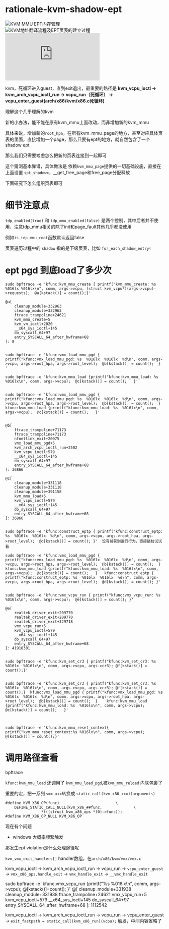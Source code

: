 # rationale-kvm-shadow-ept

![KVM MMU EPT内存管理](https://blog.csdn.net/xelatex_kvm/article/details/17685123)  
![KVM地址翻译流程及EPT页表的建立过程](https://blog.csdn.net/lux_veritas/article/details/9284635)  
![xelatex KVM-KVM相关](https://blog.csdn.net/xelatex_kvm/category_1823953.html)


kvm，死循环进入guest，直到exit退出，最重要的路径是 **kvm_vcpu_ioctl -> kvm_arch_vcpu_ioctl_run -> vcpu_run（死循环） -> vcpu_enter_guest(arch/x86/kvm/x86.c死循环)**

理解这个几乎理解的kvm



新的小办法，能不能在原有kvm_mmu上面改动，而非增加新的kvm_mmu

具体来说，增加新的`root_hpa`，在所有kvm_mmu_page的地方，甚至对应具体页表的里面，直接增加一个page，那么只要有ept的地方，就自然包含了一个shadow ept

那么我们只需要考虑怎么把新的页表连接到一起即可

这个猜测基本靠谱，具体做法是 依赖`kvm_mmu_page`提供的一切基础设施，直接在上面设置 `spt_shadowx`，__get_free_page和free_page分配释放

下面研究下怎么组织页表即可


# 细节注意点
`tdp_enabled(true)` 和 `tdp_mmu_enabled(false)` 是两个控制，其中后者并不使用，注意tdp_mmu相关的除了init和page_fault其他几乎都没使用

例如`is_tdp_mmu_root`函数默认返回false

页表遍历过程中的 `shadow` 指的是下级页表，比如 `for_each_shadow_entry(`



# ept pgd 到底load了多少次

```
sudo bpftrace -e 'kfunc:kvm_mmu_create { printf("kvm_mmu_create: %s  %016lx %016lx\n", comm, args->vcpu, (struct kvm_vcpu*)(args->vcpu)->requests);  @a[kstack()] = count();}'

@a[
    cleanup_module+332963
    cleanup_module+332963
    ftrace_trampoline+24621
    kvm_mmu_create+5
    kvm_vm_ioctl+2020
    __x64_sys_ioctl+145
    do_syscall_64+97
    entry_SYSCALL_64_after_hwframe+68
]: 8


sudo bpftrace -e 'kfunc:vmx_load_mmu_pgd { printf("kfunc:vmx_load_mmu_pgd: %s  %016lx  %016lx  %d\n", comm, args->vcpu, args->root_hpa, args->root_level);  @b[kstack()] = count();  } '

sudo bpftrace -e 'kfunc:kvm_mmu_load {printf("kfunc:kvm_mmu_load: %s  %016lx\n", comm, args->vcpu);  @c[kstack()] = count();   }'


sudo bpftrace -e 'kfunc:vmx_load_mmu_pgd { printf("kfunc:vmx_load_mmu_pgd: %s  %016lx  %016lx  %d\n", comm, args->vcpu, args->root_hpa, args->root_level);  @b[kstack()] = count();  }    kfunc:kvm_mmu_load {printf("kfunc:kvm_mmu_load: %s  %016lx\n", comm, args->vcpu);  @c[kstack()] = count();   }'


@b[
    ftrace_trampoline+71173
    ftrace_trampoline+71173
    nfnetlink_exit+20075
    vmx_load_mmu_pgd+5
    kvm_arch_vcpu_ioctl_run+2502
    kvm_vcpu_ioctl+579
    __x64_sys_ioctl+145
    do_syscall_64+97
    entry_SYSCALL_64_after_hwframe+68
]: 36866

@c[
    cleanup_module+331118
    cleanup_module+331118
    cleanup_module+391158
    kvm_mmu_load+5
    kvm_vcpu_ioctl+579
    __x64_sys_ioctl+145
    do_syscall_64+97
    entry_SYSCALL_64_after_hwframe+68
]: 36866


sudo bpftrace -e 'kfunc:construct_eptp { printf("kfunc:construct_eptp: %s  %016lx  %016lx  %d\n", comm, args->vcpu, args->root_hpa, args->root_level);  @d[kstack()] = count(); }'  没有捕获到运行行为，直接插桩试试看

sudo bpftrace -e 'kfunc:vmx_load_mmu_pgd { printf("kfunc:vmx_load_mmu_pgd: %s  %016lx  %016lx  %d\n", comm, args->vcpu, args->root_hpa, args->root_level);  @b[kstack()] = count();  }    kfunc:kvm_mmu_load {printf("kfunc:kvm_mmu_load: %s  %016lx\n", comm, args->vcpu);  @c[kstack()] = count();   }   kfunc:construct_eptp { printf("kfunc:construct_eptp: %s  %016lx  %016lx  %d\n", comm, args->vcpu, args->root_hpa, args->root_level);  @d[kstack()] = count(); }'


sudo bpftrace -e 'kfunc:vmx_vcpu_run { printf("kfunc:vmx_vcpu_run: %s  %016lx\n", comm, args->vcpu);  @e[kstack()] = count(); }'

@e[
    realtek_driver_exit+209770
    realtek_driver_exit+209770
    realtek_driver_exit+329718
    vmx_vcpu_run+5
    kvm_vcpu_ioctl+579
    __x64_sys_ioctl+145
    do_syscall_64+97
    entry_SYSCALL_64_after_hwframe+68
]: 41918301


sudo bpftrace -e 'kfunc:kvm_set_cr3 { printf("kfunc:kvm_set_cr3: %s  %016lx  %016lx\n", comm, args->vcpu, args->cr3); @f[kstack()] = count();}'


sudo bpftrace -e 'kfunc:kvm_set_cr3 { printf("kfunc:kvm_set_cr3: %s  %016lx  %016lx\n", comm, args->vcpu, args->cr3); @f[kstack()] = count();}  kfunc:vmx_load_mmu_pgd { printf("kfunc:vmx_load_mmu_pgd: %s  %016lx  %016lx  %d\n", comm, args->vcpu, args->root_hpa, args->root_level);  @b[kstack()] = count();  }    kfunc:kvm_mmu_load {printf("kfunc:kvm_mmu_load: %s  %016lx\n", comm, args->vcpu);  @c[kstack()] = count();   }'



sudo bpftrace -e 'kfunc:kvm_mmu_reset_context{ printf("kvm_mmu_reset_context:%s %016lx\n", comm, args->vcpu); @[kstack()] = count();}'

```



# 调用路径查看
bpftrace 

`kfunc:kvm_mmu_load` 还调用了 `kvm_mmu_load_pgd`,被`kvm_mmu_reload` 内联包裹了


重要的宏，把一系列 `vmx_xxx`转换成 `static_call(kvm_x86_xxx)(arguments)`
```
#define KVM_X86_OP(func)					     \
	DEFINE_STATIC_CALL_NULL(kvm_x86_##func,			     \
				*(((struct kvm_x86_ops *)0)->func));
#define KVM_X86_OP_NULL KVM_X86_OP
```

现在有个问题

- windows 大概率频繁触发

那发生ept violation是什么处理途径呢

`kvm_vmx_exit_handlers[]` handler数组，在`arch/x86/kvm/vmx/vmx.c`

kvm_vcpu_ioctl -> kvm_arch_vcpu_ioctl_run -> vcpu_run ->  `vcpu_enter_guest` -> `vmx_x86_ops.handle_exit` -> `vmx_handle_exit` -> `__vmx_handle_exit`



sudo bpftrace -e 'kfunc:vmx_vcpu_run {printf("%s %016lx\n", comm, args->vcpu); @[kstack()]=count(); }'
@[
    cleanup_module+331938
    cleanup_module+331938
    ftrace_trampoline+24621
    vmx_vcpu_run+5
    kvm_vcpu_ioctl+579
    __x64_sys_ioctl+145
    do_syscall_64+97
    entry_SYSCALL_64_after_hwframe+68
]: 1112542


kvm_vcpu_ioctl -> kvm_arch_vcpu_ioctl_run -> vcpu_run -> vcpu_enter_guest -> `exit_fastpath = static_call(kvm_x86_run)(vcpu);` 触发，中间内容省略了

<!-- kvm_vcpu_ioctl -> vmx_vcpu_run 实际发生的 -->